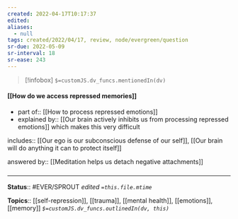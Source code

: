 ```yaml
---
created: 2022-04-17T10:17:37 
edited: 
aliases:
  - null
tags: created/2022/04/17, review, node/evergreen/question
sr-due: 2022-05-09
sr-interval: 18
sr-ease: 243
---
```

> [!infobox]
`$=customJS.dv_funcs.mentionedIn(dv)`

#### [[How do we access repressed memories]]

- part of:: [[How to process repressed emotions]]
- explained by:: [[Our brain actively inhibits us from processing repressed emotions]] which makes this very difficult

includes:: [[Our ego is our subconscious defense of our self]], [[Our brain will do anything it can to protect itself]]

answered by:: [[Meditation helps us detach negative attachments]]

### <hr class="footnote"/>

**Status**:: #EVER/SPROUT
*edited `=this.file.mtime`*

**Topics**:: [[self-repression]], [[trauma]], [[mental health]], [[emotions]], [[memory]]
*`$=customJS.dv_funcs.outlinedIn(dv, this)`*
